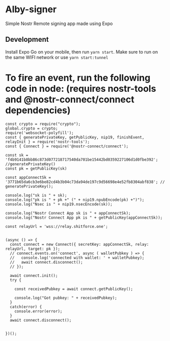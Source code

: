 # Alby-signer

Simple Nostr Remote signing app made using Expo

## Development

Install Expo Go on your mobile, then run `yarn start`. Make sure to run on the same WIFI network or use `yarn start:tunnel`

# To fire an event, run the following code in node: (requires nostr-tools and @nostr-connect/connect dependencies)

```
const crypto = require("crypto");
global.crypto = crypto;
require('websocket-polyfill');
const { generatePrivateKey, getPublicKey, nip19, finishEvent, relayInit } = require('nostr-tools');
const { Connect } = require('@nostr-connect/connect');

const sk = 'f4b9141b8bb86c873d077218717540da701be15442bd0359227106d1d0fbe392'; //generatePrivateKey()
const pk = getPublicKey(sk)

const appConnectSk = '3771b65da6cb3e6be82cd4b3b04c73da94de197c9d56698e4e52fb8304abf838'; // generatePrivateKey();

console.log("sk is " + sk);
console.log("pk is " + pk +" (" + nip19.npubEncode(pk) +")");
console.log("Nsec is " + nip19.nsecEncode(sk));

console.log("Nostr Connect App sk is " + appConnectSk);
console.log("Nostr Connect App pk is " + getPublicKey(appConnectSk));

const relayUrl = 'wss://relay.shitforce.one';


(async () => {
  const connect = new Connect({ secretKey: appConnectSk, relay: relayUrl, target: pk });
  // connect.events.on('connect', async ( walletPubkey ) => {
  //   console.log('connected with wallet: ' + walletPubkey);
  //   await connect.disconnect();
  // });

  await connect.init();
  try {

    const receivedPubkey = await connect.getPublicKey();

    console.log("Got pubkey: " + receivedPubkey);
  }
  catch(error) {
    console.error(error);
  }
  await connect.disconnect();


})();
```
